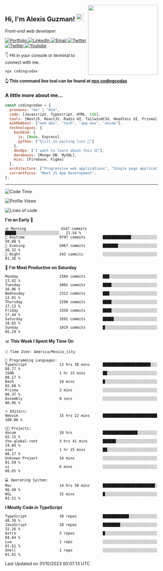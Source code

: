 <img align='right' src="https://media.giphy.com/media/M9gbBd9nbDrOTu1Mqx/giphy.gif" width="230">
<h2>Hi, I'm Alexis Guzman! <img src="https://media.giphy.com/media/hvRJCLFzcasrR4ia7z/giphy.gif" width="25px"></h2>
<p><em>Front-end web developer</em></p>

<p>
  <a href='https://www.codingcodax.dev' target='_blank'>
    <img alt='Portfolio' src='https://img.shields.io/badge/Portfolio-black?logo=vercel&style=flat-square'>
  </a>
  <a href='https://linkedin.com/in/codingcodax' target='_blank'>
    <img alt='LinkedIn' src='https://img.shields.io/badge/LinkedIn-black?logo=LinkedIn&style=flat-square'>
  </a>
  <a href='mailto:codingcodax@gmail.com' target='_blank'>
    <img alt='Email' src='https://img.shields.io/badge/Email-black?logo=Gmail&style=flat-square'>
  </a>
  <a href='https://twitter.com/codingcodax' target='_blank'>
    <img alt='Twitter' src='https://img.shields.io/badge/Twitter-black?logo=Twitter&style=flat-square'>
  </a>
  <a href='https://www.instagram.com/codingcodax' target='_blank'>
    <img alt='Twitter' src='https://img.shields.io/badge/Instagram-black?logo=Instagram&style=flat-square'>
  </a>
  <a href='https://www.youtube.com/@codingcodax' target='_blank'>
    <img alt='Youtube' src='https://img.shields.io/badge/YouTube-black?logo=Youtube&style=flat-square'>
  </a>
</p>

👇 Hit in your console or terminal to connect with me.

```bash
npx codingcodax
```
**👆 This command line tool can be found at [npx codingcodax](https://github.com/codingcodax/npx-codingcodax)**

<h3>A little more about me...</h3>

```javascript
const codingcodax = {
  pronouns: "He" | "Him",
  code: [Javascript, Typescript, HTML, CSS],
  tools: [NextJS, ReactJS, Radix UI, TailwindCSS, Headless UI, Prisma],
  askMeAbout: ["web dev", "tech", "app dev", "anime"],
  technologies: {
    backEnd: {
      js: [Node, Express],
      python: ["Still in waiting list 🥲"]
    },
    devOps: ["I want to learn about this 😊"],
    databases: [Mongo DB, MySQL],
    misc: [Firebase, Figma]
  },
  architecture: ["Progressive web applications", "Single page applications"],
  currentFocus: "Next JS App Development",
};
```

---

<!--START_SECTION:waka-->
![Code Time](http://img.shields.io/badge/Code%20Time-1%2C904%20hrs%2026%20mins-blue)

![Profile Views](http://img.shields.io/badge/Profile%20Views-4-blue)

![Lines of code](https://img.shields.io/badge/From%20Hello%20World%20I%27ve%20Written-9.1%20million%20lines%20of%20code-blue)

**I'm an Early 🐤** 

```text
🌞 Morning                4147 commits        █████░░░░░░░░░░░░░░░░░░░░   21.54 % 
🌆 Daytime                9797 commits        █████████████░░░░░░░░░░░░   50.88 % 
🌃 Evening                5067 commits        ███████░░░░░░░░░░░░░░░░░░   26.32 % 
🌙 Night                  243 commits         ░░░░░░░░░░░░░░░░░░░░░░░░░   01.26 % 
```
📅 **I'm Most Productive on Saturday** 

```text
Monday                   2584 commits        ███░░░░░░░░░░░░░░░░░░░░░░   13.42 % 
Tuesday                  3092 commits        ████░░░░░░░░░░░░░░░░░░░░░   16.06 % 
Wednesday                2312 commits        ███░░░░░░░░░░░░░░░░░░░░░░   12.01 % 
Thursday                 3298 commits        ████░░░░░░░░░░░░░░░░░░░░░   17.13 % 
Friday                   3358 commits        ████░░░░░░░░░░░░░░░░░░░░░   17.44 % 
Saturday                 3591 commits        █████░░░░░░░░░░░░░░░░░░░░   18.65 % 
Sunday                   1019 commits        █░░░░░░░░░░░░░░░░░░░░░░░░   05.29 % 
```


📊 **This Week I Spent My Time On** 

```text
🕑︎ Time Zone: America/Mexico_City

💬 Programming Languages: 
TypeScript               13 hrs 38 mins      ██████████████████████░░░   88.77 % 
JSON                     1 hr 15 mins        ██░░░░░░░░░░░░░░░░░░░░░░░   08.17 % 
Bash                     24 mins             █░░░░░░░░░░░░░░░░░░░░░░░░   02.60 % 
Prisma                   3 mins              ░░░░░░░░░░░░░░░░░░░░░░░░░   00.37 % 
Assembly                 0 secs              ░░░░░░░░░░░░░░░░░░░░░░░░░   00.06 % 

🔥 Editors: 
Neovim                   15 hrs 22 mins      █████████████████████████   100.00 % 

🐱‍💻 Projects: 
docom                    10 hrs              ████████████████░░░░░░░░░   65.15 % 
the-global-rent          3 hrs 41 mins       ██████░░░░░░░░░░░░░░░░░░░   24.04 % 
user                     1 hr 15 mins        ██░░░░░░░░░░░░░░░░░░░░░░░   08.17 % 
Unknown Project          14 mins             ░░░░░░░░░░░░░░░░░░░░░░░░░   01.59 % 
ui                       6 mins              ░░░░░░░░░░░░░░░░░░░░░░░░░   00.65 % 

💻 Operating System: 
Mac                      14 hrs 50 mins      ████████████████████████░   96.49 % 
WSL                      32 mins             █░░░░░░░░░░░░░░░░░░░░░░░░   03.51 % 
```

**I Mostly Code in TypeScript** 

```text
TypeScript               30 repos            ████████████░░░░░░░░░░░░░   48.39 % 
JavaScript               20 repos            ████████░░░░░░░░░░░░░░░░░   32.26 % 
Astro                    3 repos             █░░░░░░░░░░░░░░░░░░░░░░░░   04.84 % 
Lua                      1 repo              ░░░░░░░░░░░░░░░░░░░░░░░░░   01.61 % 
Shell                    1 repo              ░░░░░░░░░░░░░░░░░░░░░░░░░   01.61 % 
```




 Last Updated on 31/10/2023 00:07:13 UTC
<!--END_SECTION:waka-->
